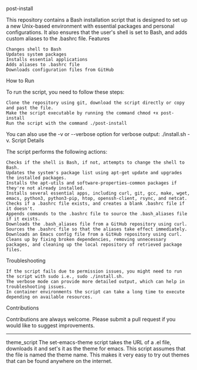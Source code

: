 post-install

This repository contains a Bash installation script that is designed to set up a new Unix-based environment with essential packages and personal configurations. It also ensures that the user's shell is set to Bash, and adds custom aliases to the .bashrc file.
Features

    Changes shell to Bash
    Updates system packages
    Installs essential applications
    Adds aliases to .bashrc file
    Downloads configuration files from GitHub

How to Run

To run the script, you need to follow these steps:

    Clone the repository using git, download the script directly or copy and past the file.
    Make the script executable by running the command chmod +x post-install
    Run the script with the command ./post-install

You can also use the -v or --verbose option for verbose output: ./install.sh -v.
Script Details

The script performs the following actions:

    Checks if the shell is Bash, if not, attempts to change the shell to Bash.
    Updates the system's package list using apt-get update and upgrades the installed packages.
    Installs the apt-utils and software-properties-common packages if they're not already installed.
    Installs several essential apps, including curl, git, gcc, make, wget, emacs, python3, python3-pip, htop, openssh-client, rsync, and netcat.
    Checks if a .bashrc file exists, and creates a blank .bashrc file if it doesn't.
    Appends commands to the .bashrc file to source the .bash_aliases file if it exists.
    Downloads the .bash_aliases file from a GitHub repository using curl.
    Sources the .bashrc file so that the aliases take effect immediately.
    Downloads an Emacs config file from a GitHub repository using curl.
    Cleans up by fixing broken dependencies, removing unnecessary packages, and cleaning up the local repository of retrieved package files.

Troubleshooting

    If the script fails due to permission issues, you might need to run the script with sudo i.e., sudo ./install.sh.
    The verbose mode can provide more detailed output, which can help in troubleshooting issues.
    In container environments the script can take a long time to execute depending on available resources.

Contributions

Contributions are always welcome. Please submit a pull request if you would like to suggest improvements. 

________________________________________________________________________________________________

theme_script
The set-emacs-theme script takes the URL of a .el file, downloads it and set's it as the theme for emacs. This script assumes that the file is named the theme name. This makes it very easy to try out themes that can be found anywhere on the internet.

